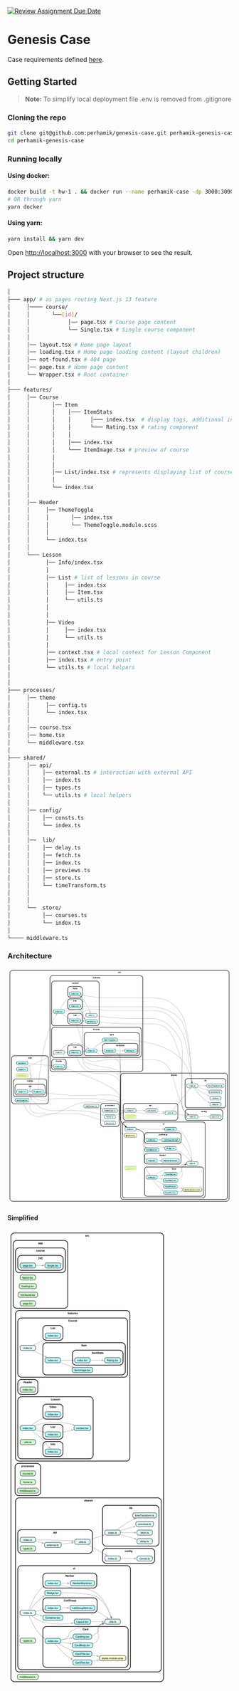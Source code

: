 [![Review Assignment Due Date](https://classroom.github.com/assets/deadline-readme-button-24ddc0f5d75046c5622901739e7c5dd533143b0c8e959d652212380cedb1ea36.svg)](https://classroom.github.com/a/_2xjYeZK)

# Genesis Case

Case requirements defined [here](https://mixolydian-polonium-8c0.notion.site/Front-End-School-2-0-c0a2ae89311645e2bdd48b770868ba09).

## Getting Started

> **Note:** To simplify local deployment file .env is removed from .gitignore

### Cloning the repo

```bash
git clone git@github.com:perhamik/genesis-case.git perhamik-genesis-case
cd perhamik-genesis-case
```

### Running locally

#### Using docker:

```bash
docker build -t hw-1 . && docker run --name perhamik-case -dp 3000:3000 hw-3
# OR through yarn
yarn docker
```

#### Using yarn:

```bash
yarn install && yarn dev
```

Open [http://localhost:3000](http://localhost:3000) with your browser to see the result.

## Project structure

```bash
│
├─── app/ # as pages routing Next.js 13 feature
│     │──── course/
│     │       └──[id]/
│     │            │── page.tsx # Course page content
│     │            └── Single.tsx # Single course component
│     │
│     │── layout.tsx # Home page layout
│     │── loading.tsx # Home page loading content (layout children)
│     │── not-found.tsx # 404 page
│     │── page.tsx # Home page content
│     └── Wrapper.tsx # Root container
│
├─── features/
│     │── Course
│     │       │── Item
│     │       │    │─── ItemStats
│     │       │    │      │─── index.tsx  # display tags, additional info and rating
│     │       │    │      └─── Rating.tsx # rating component
│     │       │    │
│     │       │    │─── index.tsx
│     │       │    └─── ItemImage.tsx # preview of course
│     │       │
│     │       │
│     │       │── List/index.tsx # represents displaying list of courses
│     │       │
│     │       └── index.tsx
│     │
│     │── Header
│     │     │── ThemeToggle
│     │     │       │── index.tsx
│     │     │       └── ThemeToggle.module.scss
│     │     │
│     │     └── index.tsx
│     │
│     └─── Lesson
│           │── Info/index.tsx
│           │
│           │── List # list of lessons in course
│           │     │── index.tsx
│           │     │── Item.tsx
│           │     └── utils.ts
│           │
│           │
│           │── Video
│           │     │── index.tsx
│           │     └── utils.ts
│           │
│           │── context.tsx # local context for Lesson Component
│           │── index.tsx # entry point
│           └── utils.ts # local helpers
│
│
├─── processes/
│     │── theme
│     │     │── config.ts
│     │     └── index.tsx
│     │
│     │── course.tsx
│     │── home.tsx
│     └── middleware.tsx
│
├─── shared/
│     │── api/
│     │    │── external.ts # interaction with external API
│     │    │── index.ts
│     │    │── types.ts
│     │    └── utils.ts # local helpers
│     │
│     │── config/
│     │    │── consts.ts
│     │    └── index.ts
│     │
│     │──  lib/
│     │    │── delay.ts
│     │    │── fetch.ts
│     │    │── index.ts
│     │    │── previews.ts
│     │    │── store.ts
│     │    └── timeTransform.ts
│     │
│     │
│     └──  store/
│          │── courses.ts
│          └── index.ts
│
└──── middleware.ts

```

### Architecture

![dependencygraph-detailed.svg](dependencygraph-detailed.svg)

#### Simplified

![dependencygraph.svg](dependencygraph.svg)

